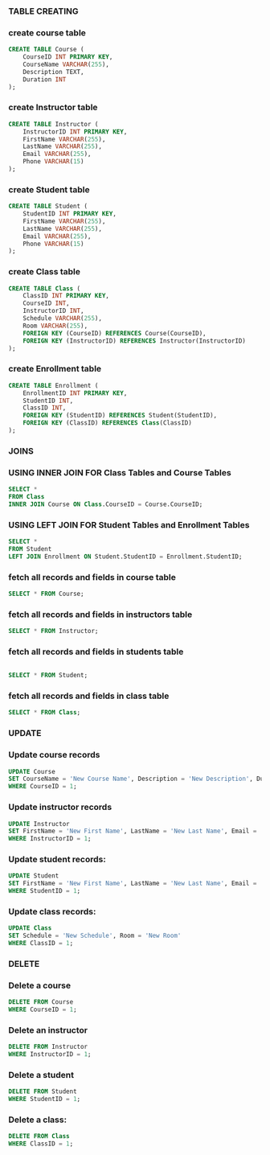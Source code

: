 ### TABLE CREATING

### create course table
```sql
CREATE TABLE Course (
    CourseID INT PRIMARY KEY,
    CourseName VARCHAR(255),
    Description TEXT,
    Duration INT
);
```

### create Instructor  table
```sql
CREATE TABLE Instructor (
    InstructorID INT PRIMARY KEY,
    FirstName VARCHAR(255),
    LastName VARCHAR(255),
    Email VARCHAR(255),
    Phone VARCHAR(15)
);
```
### create Student  table
```sql
CREATE TABLE Student (
    StudentID INT PRIMARY KEY,
    FirstName VARCHAR(255),
    LastName VARCHAR(255),
    Email VARCHAR(255),
    Phone VARCHAR(15)
);
```

### create Class  table
```sql
CREATE TABLE Class (
    ClassID INT PRIMARY KEY,
    CourseID INT,
    InstructorID INT,
    Schedule VARCHAR(255),
    Room VARCHAR(255),
    FOREIGN KEY (CourseID) REFERENCES Course(CourseID),
    FOREIGN KEY (InstructorID) REFERENCES Instructor(InstructorID)
);
```

### create Enrollment  table
```sql
CREATE TABLE Enrollment (
    EnrollmentID INT PRIMARY KEY,
    StudentID INT,
    ClassID INT,
    FOREIGN KEY (StudentID) REFERENCES Student(StudentID),
    FOREIGN KEY (ClassID) REFERENCES Class(ClassID)
);
```

### JOINS

### USING INNER JOIN FOR Class Tables and Course Tables
```sql
SELECT *
FROM Class
INNER JOIN Course ON Class.CourseID = Course.CourseID;
```

### USING LEFT JOIN FOR   Student Tables and Enrollment Tables
```sql
SELECT *
FROM Student
LEFT JOIN Enrollment ON Student.StudentID = Enrollment.StudentID;
```

### fetch  all records and fields  in course table 
```sql
SELECT * FROM Course;
```

### fetch all records and fields  in instructors table
```sql
SELECT * FROM Instructor;
```

### fetch all records and fields  in students table
```sql

SELECT * FROM Student;
```
### fetch all records and fields  in class table
```sql
SELECT * FROM Class;
```


### UPDATE

### Update course records
```sql
UPDATE Course
SET CourseName = 'New Course Name', Description = 'New Description', Duration = 10
WHERE CourseID = 1;
```

### Update instructor records
```sql
UPDATE Instructor
SET FirstName = 'New First Name', LastName = 'New Last Name', Email = 'newemail@example.com', Phone = '123-456-7890'
WHERE InstructorID = 1;
```

### Update student records:
```sql
UPDATE Student
SET FirstName = 'New First Name', LastName = 'New Last Name', Email = 'newemail@example.com', Phone = '123-456-7890'
WHERE StudentID = 1;
```

### Update class records:
```sql
UPDATE Class
SET Schedule = 'New Schedule', Room = 'New Room'
WHERE ClassID = 1;
```

### DELETE
### Delete a course
```sql
DELETE FROM Course
WHERE CourseID = 1;
```
### Delete an instructor 
```sql
DELETE FROM Instructor
WHERE InstructorID = 1;
```
### Delete a student 
```sql
DELETE FROM Student
WHERE StudentID = 1;
```
### Delete a class:
```sql
DELETE FROM Class
WHERE ClassID = 1;
```